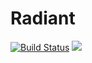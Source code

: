 # Radiant

[![Build Status](https://github.com/CBienvenue/Radiant.jl/actions/workflows/CI.yml/badge.svg?branch=main)](https://github.com/CBienvenue/Radiant.jl/actions/workflows/CI.yml?query=branch%3Amain) [![](https://img.shields.io/badge/Documentation-stable-blue.svg)](https://cbienvenue.github.io/Radiant.jl/)